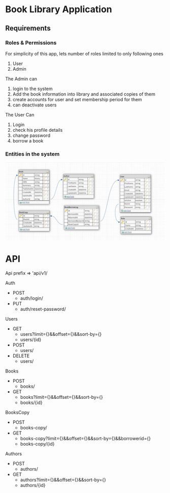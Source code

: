 # Book Library Application

## Requirements

### Roles & Permissions

For simplicity of this app, lets number of roles limited to only following ones

1. User
2. Admin

The Admin can

1. login to the system
2. Add the book information into library and associated copies of them
3. create accounts for user and set membership period for them
4. can deactivate users

The User Can

1. Login
2. check his profile details
3. change password
4. borrow a book

### Entities in the system

![BookLibVersion-1](../images/BookLibDb.jpg)

# API

Api prefix => 'api/v1/

Auth

- POST
  - auth/login/
- PUT
  - auth/reset-password/

Users

- GET
  - users?limit={}&&offset={}&&sort-by={}
  - users/{id}
- POST
  - users/
- DELETE
  - users/

Books

- POST
  - books/
- GET
  - books?limit={}&&offset={}&&sort-by={}
  - books/{id}

BooksCopy

- POST
  - books-copy/
- GET
  - books-copy?limit={}&&offset={}&&sort-by={}&&borrowerid={}
  - books-copy/{id}

Authors

- POST
  - authors/
- GET
  - authors?limit={}&&offset={}&&sort-by={}
  - authors/{id}
